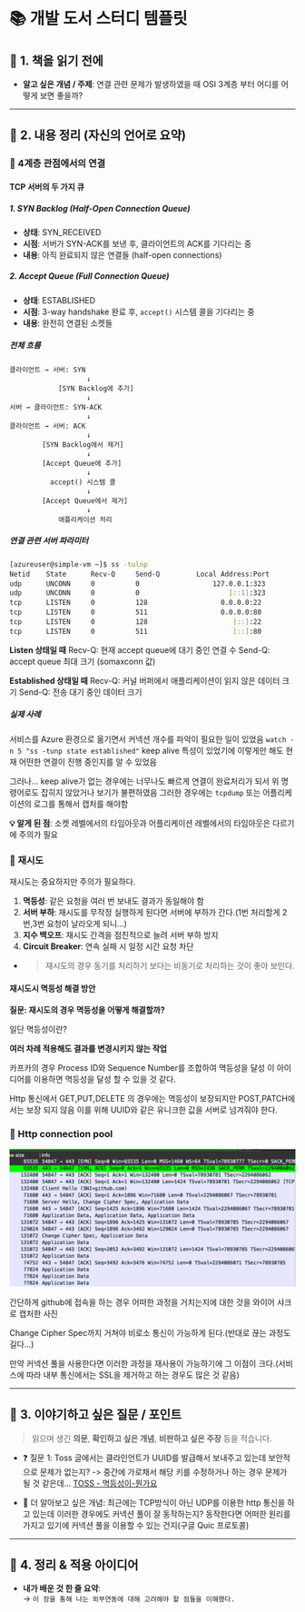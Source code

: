 # 📚 개발 도서 스터디 템플릿

## 🧠 1. 책을 읽기 전에

- **알고 싶은 개념 / 주제**: 연결 관련 문제가 발생하였을 때 OSI 3계층 부터 어디를 어떻게 보면 좋을까?

---

## 📂 2. 내용 정리 (자신의 언어로 요약)

### 📌 4계층 관점에서의 연결

#### TCP 서버의 두 가지 큐

##### 1. SYN Backlog (Half-Open Connection Queue)
- **상태**: SYN_RECEIVED
- **시점**: 서버가 SYN-ACK를 보낸 후, 클라이언트의 ACK를 기다리는 중
- **내용**: 아직 완료되지 않은 연결들 (half-open connections)

##### 2. Accept Queue (Full Connection Queue)
- **상태**: ESTABLISHED
- **시점**: 3-way handshake 완료 후, `accept()` 시스템 콜을 기다리는 중
- **내용**: 완전히 연결된 소켓들

##### 전체 흐름

```
클라이언트 → 서버: SYN
                   ↓
            [SYN Backlog에 추가]
                   ↓
서버 → 클라이언트: SYN-ACK
                   ↓
클라이언트 → 서버: ACK
                   ↓
        [SYN Backlog에서 제거]
                   ↓
        [Accept Queue에 추가]
                   ↓
          accept() 시스템 콜
                   ↓
        [Accept Queue에서 제거]
                   ↓
            애플리케이션 처리
```

##### 연결 관련 서버 파라미터

```bash
[azureuser@simple-vm ~]$ ss -tulnp
Netid    State      Recv-Q     Send-Q         Local Address:Port         Peer Address:Port    Process    
udp      UNCONN     0          0                  127.0.0.1:323               0.0.0.0:*                  
udp      UNCONN     0          0                      [::1]:323                  [::]:*                  
tcp      LISTEN     0          128                  0.0.0.0:22                0.0.0.0:*                  
tcp      LISTEN     0          511                  0.0.0.0:80                0.0.0.0:*                  
tcp      LISTEN     0          128                     [::]:22                   [::]:*                  
tcp      LISTEN     0          511                     [::]:80                   [::]:*  
```
**Listen 상태일 때**
Recv-Q: 현재 accept queue에 대기 중인 연결 수
Send-Q: accept queue 최대 크기 (somaxconn 값)

**Established 상태일 때**
Recv-Q: 커널 버퍼에서 애플리케이션이 읽지 않은 데이터 크기
Send-Q: 전송 대기 중인 데이터 크기

##### 실제 사례
서비스를 Azure 환경으로 옮기면서 커넥션 개수를 파악이 필요한 일이 있었음
`watch -n 5 "ss -tunp state established"` 
keep alive 특성이 있었기에 이렇게만 해도 현재 어떤한 연결이 진행 중인지를 알 수 있었음

그러나...
keep alive가 없는 경우에는 너무나도 빠르게 연결이 완료처리가 되서 위 명령어로도 잡히지 않았거나 보기가 불편하였음
그러한 경우에는 `tcpdump` 또는 어플리케이션의 로그를 통해서 캡처를 해야함

**💡 알게 된 점**: 소켓 레벨에서의 타임아웃과 어플리케이션 레벨에서의 타임아웃은 다르기에 주의가 필요


### 📌 재시도

재시도는 중요하지만 주의가 필요하다.

1. **멱등성**: 같은 요청을 여러 번 보내도 결과가 동일해야 함
2. **서버 부하**: 재시도를 무작정 실행하게 된다면 서버에 부하가 간다.(1번 처리할게 2번,3번 요청이 날라오게 되니...)
3. **지수 백오프**: 재시도 간격을 점진적으로 늘려 서버 부하 방지
4. **Circuit Breaker**: 연속 실패 시 일정 시간 요청 차단
- > 재시도의 경우 동기를 처리하기 보다는 비동기로 처리하는 것이 좋아 보인다.


#### 재시도시 멱등성 해결 방안

**질문: 재시도의 경우 멱등성을 어떻게 해결할까?**

일단 멱등성이란?

**여러 차례 적용해도 결과를 변경시키지 않는 작업**



카프카의 경우 Process ID와 Sequence Number를 조합하여 멱등성을 달성
이 아이디어를 이용하면 멱등성을 달성 할 수 있을 것 같다.

Http 통신에서 GET,PUT,DELETE 의 경우에는 멱등성이 보장되지만 POST,PATCH에서는 보장 되지 않음
이를 위해 UUID와 같은 유니크한 값을 서버로 넘겨줘야 한다.


### 📌 Http connection pool

![my image](images/image1.png)

간단하게 github에 접속을 하는 경우 어떠한 과정을 거치는지에 대한 것을 와이어 샤크로 캡처한 사진

Change Cipher Spec까지 거쳐야 비로소 통신이 가능하게 된다.(반대로 끊는 과정도 길다...)

만약 커넥션 풀을 사용한다면 이러한 과정을 재사용이 가능하기에 그 이점이 크다.(서비스에 따라 내부 통신에서는 SSL을 제거하고 하는 경우도 많은 것 같음)

---

## 💬 3. 이야기하고 싶은 질문 / 포인트

> 읽으며 생긴 **의문**, **확인하고 싶은 개념**, **비판하고 싶은 주장** 등을 적습니다.

- ❓ 질문 1: Toss 글에서는 클라인언트가 UUID를 발급해서 보내주고 있는데 보안적으로 문제가 없는지?
-> 중간에 가로채서 해당 키를 수정하거나 하는 경우 문제가 될 것 같은데... 
[TOSS - 멱등성이-뭔가요](https://docs.tosspayments.com/blog/what-is-idempotency)

- 💭 더 알아보고 싶은 개념: 최근에는 TCP방식이 아닌 UDP를 이용한 http 통신을 하고 있는데 이러한 경우에도 커넥션 풀이 잘 동작하는지? 동작한다면 어떠한 원리를 가지고 있기에 커넥션 풀을 이용할 수 있는 건지(구글 Quic 프로토콜)

---

## 🎯 4. 정리 & 적용 아이디어

- **내가 배운 것 한 줄 요약**:  
  → `이 장을 통해 나는 외부연동에 대해 고려해야 할 점들을 이해했다.`

